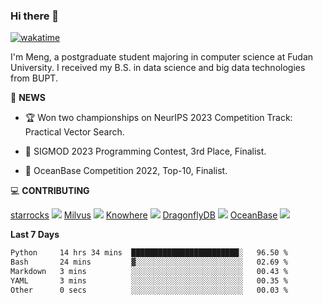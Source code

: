 ### Hi there 👋

[![wakatime](https://wakatime.com/badge/user/8906da98-c623-4aff-ac00-99cb42e09b38.svg)](https://wakatime.com/@8906da98-c623-4aff-ac00-99cb42e09b38)

I'm Meng, a postgraduate student majoring in computer science at Fudan University. I received my B.S. in data science and big data technologies from BUPT.

📰 **NEWS** 

- 🏆 Won two championships on NeurIPS 2023 Competition Track: Practical Vector Search.  

- 🎉 SIGMOD 2023 Programming Contest, 3rd Place, Finalist.

- 🎉 OceanBase Competition 2022, Top-10, Finalist.



💻 **CONTRIBUTING**

[starrocks](https://github.com/StarRocks/starrocks) ![](https://avatars.githubusercontent.com/u/88238841?s=48&v=4) [Milvus](https://github.com/milvus-io/milvus) ![](https://avatars.githubusercontent.com/u/51735404?s=48&v=4) [Knowhere](https://github.com/milvus-io/knowhere) ![](https://avatars.githubusercontent.com/u/18416694?s=48&v=4) [DragonflyDB](https://github.com/dragonflydb/dragonfly) ![](https://avatars.githubusercontent.com/u/104819355?s=48&v=4) [OceanBase](https://github.com/oceanbase/oceanbase) ![](https://avatars.githubusercontent.com/u/82347605?s=48&v=4)



<!--
- 🔭 I’m currently working on ANNS on vector data (struggling...)
- 🤔 I’m looking for help with graph-based approximate nearest neighbor search
- 💬 Ask me about any project listed on my repositories
- ⚡ Fun fact: loving ancient poetry
-->


**Last 7 Days**
<!--START_SECTION:waka-->

```txt
Python     14 hrs 34 mins  ████████████████████████░   96.50 %
Bash       24 mins         ▓░░░░░░░░░░░░░░░░░░░░░░░░   02.69 %
Markdown   3 mins          ░░░░░░░░░░░░░░░░░░░░░░░░░   00.43 %
YAML       3 mins          ░░░░░░░░░░░░░░░░░░░░░░░░░   00.35 %
Other      0 secs          ░░░░░░░░░░░░░░░░░░░░░░░░░   00.03 %
```

<!--END_SECTION:waka-->

<!--![Anurag's GitHub stats](https://github-readme-stats.vercel.app/api?username=matchyc&count_private=true&show_icons=true&theme=vue)-->

<!--[![Top Langs](https://github-readme-stats.vercel.app/api/top-langs/?username=matchyc&langs_count=4&&hide=perl,raku,html,javascript,shell,roff,prolog)](https://github.com/anuraghazra/github-readme-stats)-->


